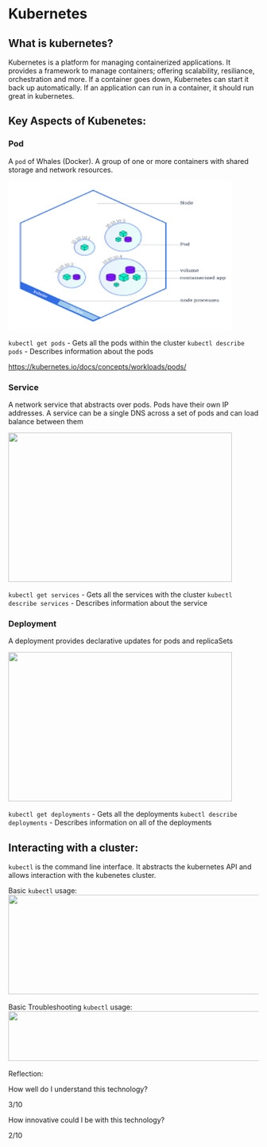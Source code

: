 # Kubernetes


## What is kubernetes?

Kubernetes is a platform for managing containerized applications. It provides a framework to manage containers; offering scalability, resiliance, orchestration and more. If a container goes down, Kubernetes can start it back up automatically. If an application can run in a container, it should run great in kubernetes. 


## Key Aspects of Kubenetes:


### Pod
A ```pod``` of Whales (Docker). A group of one or more containers with shared storage and network resources.

<img src="images/kubernetes/pods.png" width="450" height="300">


```kubectl get pods``` - Gets all the pods within the cluster
```kubectl describe pods``` - Describes information about the pods


https://kubernetes.io/docs/concepts/workloads/pods/ 

### Service
A network service that abstracts over pods. Pods have their own IP addresses. A service can be a single DNS across a set of pods and can 
load balance between them


<img src="images/kubernetes/services.png" width="450" height="300">


```kubectl get services``` - Gets all the services with the cluster 
```kubectl describe services``` - Describes information about the service 


### Deployment
A deployment provides declarative updates for pods and replicaSets

<img src="images/kubernetes/deployment.png" width="450" height="300">


```kubectl get deployments``` - Gets all the deployments 
```kubectl describe deployments``` - Describes information on all of the deployments 



## Interacting with a cluster:

```kubectl``` is the command line interface. It abstracts the kubernetes API and allows interaction with the kubenetes cluster.


Basic ```kubectl``` usage:
<br>
<img src="images/kubernetes/commands.png" width="700" height="200">

Basic Troubleshooting ```kubectl``` usage:
<br>
<img src="images/kubernetes/troubleshoot.png" width="700" height="100">







Reflection:

How well do I understand this technology?

3/10


How innovative could I be with this technology?

2/10